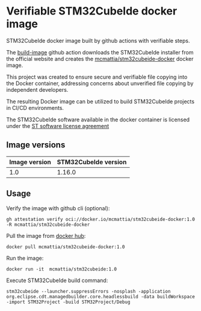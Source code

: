 # Verifiable STM32CubeIde docker image

STM32CubeIde docker image built by github actions with verifiable steps.

The [build-image](https://github.com/MCMattia/stm32cubeide-docker/actions/workflows/build-image.yml) github action downloads the STM32CubeIde installer from the official website and creates the [mcmattia/stm32cubeide-docker](https://hub.docker.com/r/mcmattia/stm32cubeide-docker) docker image.

This project was created to ensure secure and verifiable file copying into the Docker container, addressing concerns about unverified file copying by independent developers.

The resulting Docker image can be utilized to build STM32CubeIde projects in CI/CD environments.

The STM32CubeIde software available in the docker container is licensed under the [ST software license agreement](https://st.com/resource/en/license/SLA0047_TrueSTUDIO.pdf)

## Image versions

| Image version | STM32CubeIde version |
| ------------- | -------------------- |
| 1.0           | 1.16.0               |

## Usage

Verify the image with github cli (optional):

```
gh attestation verify oci://docker.io/mcmattia/stm32cubeide-docker:1.0 -R mcmattia/stm32cubeide-docker
```

Pull the image from [docker hub](https://hub.docker.com/r/mcmattia/stm32cubeide-docker):

```
docker pull mcmattia/stm32cubeide-docker:1.0
```

Run the image:

```
docker run -it  mcmattia/stm32cubeide:1.0
```

Execute STM32CubeIde build command:

```
stm32cubeide --launcher.suppressErrors -nosplash -application org.eclipse.cdt.managedbuilder.core.headlessbuild -data buildWorkspace -import STM32Project -build STM32Project/Debug

```
